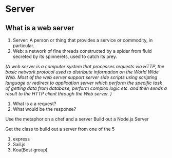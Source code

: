 # Server

## What is a web server

1. Server: A person or thing that provides a service or commodity, in particular.
2. Web: a network of fine threads constructed by a spider from fluid secreted by its spinnerets, used to catch its prey.

*(A web server is a computer system that processes requests via HTTP, the basic network protocol used to distribute information on the World Wide Web.
  Most of the web server support server side scripts using scripting language or redirect to application server which perform the specific task of getting data from database, perform complex logic etc. and then sends a result to the HTTP client through the Web server.
)*

1. What is a a request?
2. What would be the response?

Use the metaphor on a chef and a server
Build out a Node.js Server

Get the class to build out a server from one of the 5
1. express
2. Sail.js
3. Koa(Best group)
